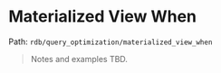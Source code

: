 # Materialized View When

Path: `rdb/query_optimization/materialized_view_when`

> Notes and examples TBD.

